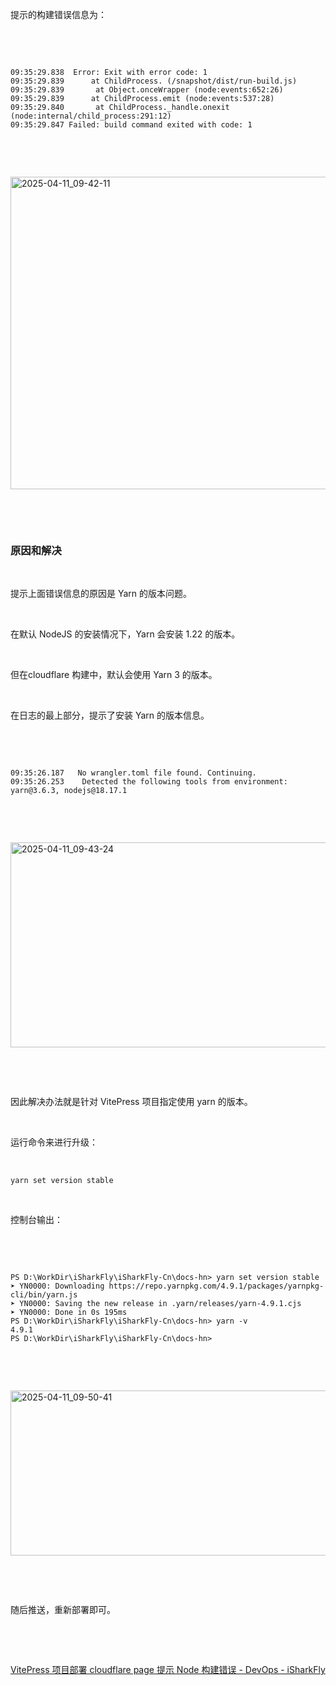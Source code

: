 <p>提示的构建错误信息为：</p> <br><p></p> <br><pre><code>09:35:29.838	Error: Exit with error code: 1<br>09:35:29.839	    at ChildProcess.<anonymous> (/snapshot/dist/run-build.js)<br>09:35:29.839	    at Object.onceWrapper (node:events:652:26)<br>09:35:29.839	    at ChildProcess.emit (node:events:537:28)<br>09:35:29.840	    at ChildProcess._handle.onexit (node:internal/child_process:291:12)<br>09:35:29.847	Failed: build command exited with code: 1<br></code></pre> <br><p></p> <br><p class="img-center"><a href="https://cdn.isharkfly.com/com-isharkfly-www/discourse-uploads/original/3X/c/e/ceb4966d2e7f117f5195ec0439345f15c4f8084b.jpeg" rel="nofollow"><img alt="2025-04-11_09-42-11" height="500" src="https://i-blog.csdnimg.cn/img_convert/6c4cc91b89679c6fcaf5102689017659.jpeg" width="688" /></a></p> <br><p></p> <br><h3>原因和解决</h3> <br><p>提示上面错误信息的原因是 Yarn 的版本问题。</p> <br><p>在默认 NodeJS 的安装情况下，Yarn 会安装 1.22 的版本。</p> <br><p>但在cloudflare 构建中，默认会使用 Yarn 3 的版本。</p> <br><p>在日志的最上部分，提示了安装 Yarn 的版本信息。</p> <br><p></p> <br><pre><code>09:35:26.187	No wrangler.toml file found. Continuing.<br>09:35:26.253	Detected the following tools from environment: yarn@3.6.3, nodejs@18.17.1<br></code></pre> <br><p></p> <br><p class="img-center"><a href="https://cdn.isharkfly.com/com-isharkfly-www/discourse-uploads/original/3X/e/b/ebb3ff09a08e0190af9f047a7efaa7a17a198d14.jpeg" rel="nofollow"><img alt="2025-04-11_09-43-24" height="328" src="https://i-blog.csdnimg.cn/img_convert/96f3a73119085238b52ec6315728eba6.jpeg" width="690" /></a></p> <br><p></p> <br><p>因此解决办法就是针对 VitePress 项目指定使用 yarn 的版本。</p> <br><p>运行命令来进行升级：</p> <br><p><code>yarn set version stable</code></p> <br><p>控制台输出：</p> <br><p></p> <br><pre><code>PS D:\WorkDir\iSharkFly\iSharkFly-Cn\docs-hn> yarn set version stable<br>➤ YN0000: Downloading https://repo.yarnpkg.com/4.9.1/packages/yarnpkg-cli/bin/yarn.js<br>➤ YN0000: Saving the new release in .yarn/releases/yarn-4.9.1.cjs<br>➤ YN0000: Done in 0s 195ms<br>PS D:\WorkDir\iSharkFly\iSharkFly-Cn\docs-hn> yarn -v<br>4.9.1<br>PS D:\WorkDir\iSharkFly\iSharkFly-Cn\docs-hn> <br></code></pre> <br><p></p> <br><p class="img-center"><a href="https://cdn.isharkfly.com/com-isharkfly-www/discourse-uploads/original/3X/b/3/b337f73e4e320ac2f77639fe295a26519f5ee7de.jpeg" rel="nofollow"><img alt="2025-04-11_09-50-41" height="264" src="https://i-blog.csdnimg.cn/img_convert/f6661ffa22d2c4faea2da5691322ebe5.jpeg" width="690" /></a></p> <br><p></p> <br><p>随后推送，重新部署即可。</p> <br><p></p> <br><p><a href="https://www.isharkfly.com/t/vitepress-cloudflare-page-node/17165" rel="nofollow" title="VitePress 项目部署 cloudflare page 提示 Node 构建错误 - DevOps - iSharkFly">VitePress 项目部署 cloudflare page 提示 Node 构建错误 - DevOps - iSharkFly</a></p>